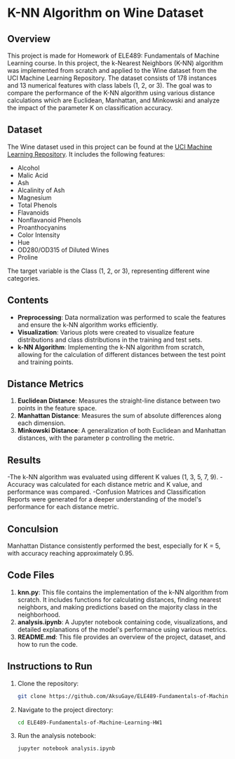 # K-NN Algorithm on Wine Dataset

## Overview
This project is made for Homework of ELE489: Fundamentals of Machine Learning course. 
In this project, the k-Nearest Neighbors (K-NN) algorithm was implemented from scratch and applied to the Wine dataset from the UCI Machine Learning Repository. The dataset consists of 178 instances and 13 numerical features with class labels (1, 2, or 3). The goal was to compare the performance of the K-NN algorithm using various distance calculations which are Euclidean, Manhattan, and Minkowski and analyze the impact of the parameter K on classification accuracy.

## Dataset

The Wine dataset used in this project can be found at the [UCI Machine Learning Repository](https://archive.ics.uci.edu/dataset/109/wine). It includes the following features:

- Alcohol
- Malic Acid
- Ash
- Alcalinity of Ash
- Magnesium
- Total Phenols
- Flavanoids
- Nonflavanoid Phenols
- Proanthocyanins
- Color Intensity
- Hue
- OD280/OD315 of Diluted Wines
- Proline

The target variable is the Class (1, 2, or 3), representing different wine categories.

## Contents

- **Preprocessing**: Data normalization was performed to scale the features and ensure the k-NN algorithm works efficiently.
- **Visualization**: Various plots were created to visualize feature distributions and class distributions in the training and test sets.
- **k-NN Algorithm**: Implementing the k-NN algorithm from scratch, allowing for the calculation of different distances between the test point and training points.

## Distance Metrics

1. **Euclidean Distance**: Measures the straight-line distance between two points in the feature space.
2. **Manhattan Distance**: Measures the sum of absolute differences along each dimension.
3. **Minkowski Distance**: A generalization of both Euclidean and Manhattan distances, with the parameter p controlling the metric.
   
## Results

-The k-NN algorithm was evaluated using different K values (1, 3, 5, 7, 9).
-Accuracy was calculated for each distance metric and K value, and performance was compared.
-Confusion Matrices and Classification Reports were generated for a deeper understanding of the model's performance for each distance metric.

## Conculsion

Manhattan Distance consistently performed the best, especially for K = 5, with accuracy reaching approximately 0.95. 

## Code Files

1. **knn.py**: This file contains the implementation of the k-NN algorithm from scratch. It includes functions for calculating distances, finding nearest neighbors, and making predictions based on the majority class in the neighborhood.
2. **analysis.ipynb**: A Jupyter notebook containing code, visualizations, and detailed explanations of the model's performance using various metrics.
3. **README.md**: This file provides an overview of the project, dataset, and how to run the code.

## Instructions to Run

1. Clone the repository:
   ```bash
   git clone https://github.com/AksuGaye/ELE489-Fundamentals-of-Machine-Learning-HW1.git
2. Navigate to the project directory:
   ```bash
   cd ELE489-Fundamentals-of-Machine-Learning-HW1
3. Run the analysis notebook:
    ```bash
    jupyter notebook analysis.ipynb

    

